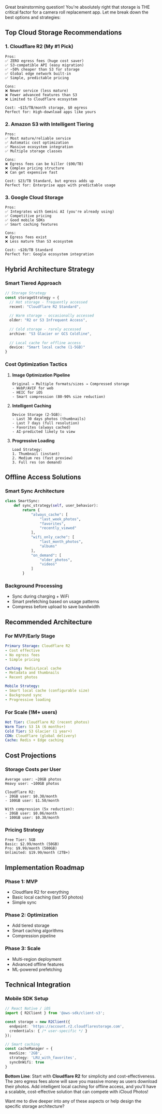 Great brainstorming question! You're absolutely right that storage is THE critical factor for a camera roll replacement app. Let me break down the best options and strategies:

## **Top Cloud Storage Recommendations**

### **1. Cloudflare R2 (My #1 Pick)**
```
Pros:
✅ ZERO egress fees (huge cost saver)
✅ S3-compatible API (easy migration)
✅ ~50% cheaper than S3 for storage
✅ Global edge network built-in
✅ Simple, predictable pricing

Cons:
❌ Newer service (less mature)
❌ Fewer advanced features than S3
❌ Limited to Cloudflare ecosystem

Cost: ~$15/TB/month storage, $0 egress
Perfect for: High-download apps like yours
```

### **2. Amazon S3 with Intelligent Tiering**
```
Pros:
✅ Most mature/reliable service
✅ Automatic cost optimization
✅ Massive ecosystem integration
✅ Multiple storage classes

Cons:
❌ Egress fees can be killer ($90/TB)
❌ Complex pricing structure
❌ Can get expensive fast

Cost: $23/TB Standard, but egress adds up
Perfect for: Enterprise apps with predictable usage
```

### **3. Google Cloud Storage**
```
Pros:
✅ Integrates with Gemini AI (you're already using)
✅ Competitive pricing
✅ Good mobile SDKs
✅ Smart caching features

Cons:
❌ Egress fees exist
❌ Less mature than S3 ecosystem

Cost: ~$20/TB Standard
Perfect for: Google ecosystem integration
```

## **Hybrid Architecture Strategy**

### **Smart Tiered Approach**
```typescript
// Storage Strategy
const storageStrategy = {
  // Hot storage - frequently accessed
  recent: "Cloudflare R2 Standard",
  
  // Warm storage - occasionally accessed  
  older: "R2 or S3 Infrequent Access",
  
  // Cold storage - rarely accessed
  archive: "S3 Glacier or GCS Coldline",
  
  // Local cache for offline access
  device: "Smart local cache (1-5GB)"
}
```

### **Cost Optimization Tactics**

1. **Image Optimization Pipeline**
   ```
   Original → Multiple formats/sizes → Compressed storage
   - WebP/AVIF for web
   - HEIC for iOS  
   - Smart compression (80-90% size reduction)
   ```

2. **Intelligent Caching**
   ```
   Device Storage (2-5GB):
   - Last 30 days photos (thumbnails)
   - Last 7 days (full resolution)
   - Favorites (always cached)
   - AI-predicted likely to view
   ```

3. **Progressive Loading**
   ```
   Load Strategy:
   1. Thumbnail (instant)
   2. Medium res (fast preview)
   3. Full res (on demand)
   ```

## **Offline Access Solutions**

### **Smart Sync Architecture**
```python
class SmartSync:
    def sync_strategy(self, user_behavior):
        return {
            "always_cache": [
                "last_week_photos",
                "favorites", 
                "recently_viewed"
            ],
            "wifi_only_cache": [
                "last_month_photos",
                "albums"
            ],
            "on_demand": [
                "older_photos",
                "videos"
            ]
        }
```

### **Background Processing**
- Sync during charging + WiFi
- Smart prefetching based on usage patterns
- Compress before upload to save bandwidth

## **Recommended Architecture**

### **For MVP/Early Stage**
```yaml
Primary Storage: Cloudflare R2
- Cost effective
- No egress fees
- Simple pricing

Caching: Redis/Local cache
- Metadata and thumbnails
- Recent photos

Mobile Strategy:
- Smart local cache (configurable size)
- Background sync
- Progressive loading
```

### **For Scale (1M+ users)**
```yaml
Hot Tier: Cloudflare R2 (recent photos)
Warm Tier: S3 IA (6 months+)
Cold Tier: S3 Glacier (1 year+)
CDN: Cloudflare (global delivery)
Cache: Redis + Edge caching
```

## **Cost Projections**

### **Storage Costs per User**
```
Average user: ~20GB photos
Heavy user: ~100GB photos

Cloudflare R2:
- 20GB user: $0.30/month
- 100GB user: $1.50/month

With compression (5x reduction):
- 20GB user: $0.06/month  
- 100GB user: $0.30/month
```

### **Pricing Strategy**
```
Free Tier: 5GB
Basic: $2.99/month (50GB)
Pro: $9.99/month (500GB)
Unlimited: $19.99/month (2TB+)
```

## **Implementation Roadmap**

### **Phase 1: MVP**
- Cloudflare R2 for everything
- Basic local caching (last 50 photos)
- Simple sync

### **Phase 2: Optimization**
- Add tiered storage
- Smart caching algorithms
- Compression pipeline

### **Phase 3: Scale**
- Multi-region deployment
- Advanced offline features
- ML-powered prefetching

## **Technical Integration**

### **Mobile SDK Setup**
```typescript
// React Native / iOS
import { R2Client } from '@aws-sdk/client-s3';

const storage = new R2Client({
  endpoint: 'https://account.r2.cloudflarestorage.com',
  credentials: { /* user-specific */ }
});

// Smart caching
const cacheManager = {
  maxSize: '2GB',
  strategy: 'LRU_with_favorites',
  syncOnWifi: true
}
```

**Bottom Line**: Start with **Cloudflare R2** for simplicity and cost-effectiveness. The zero egress fees alone will save you massive money as users download their photos. Add intelligent local caching for offline access, and you'll have a scalable, cost-effective solution that can compete with iCloud Photos!

Want me to dive deeper into any of these aspects or help design the specific storage architecture?
